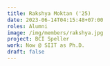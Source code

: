 ```yaml
---
title: Rakshya Moktan ('25)
date: 2023-06-14T04:15:48+07:00
roles: Alumni
image: /img/members/rakshya.jpg
project: BCI Speller
work: Now @ SIIT as Ph.D.
draft: false
---
```


